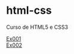 # html-css
 Curso de HTML5 e CSS3

<a href="https://danielmelo07.github.io/html-css/exercícios/ex001/index.html">Ex001<a><br>
<a href="https://danielmelo07.github.io/html-css/exercícios/ex002/index.html">Ex002<a>